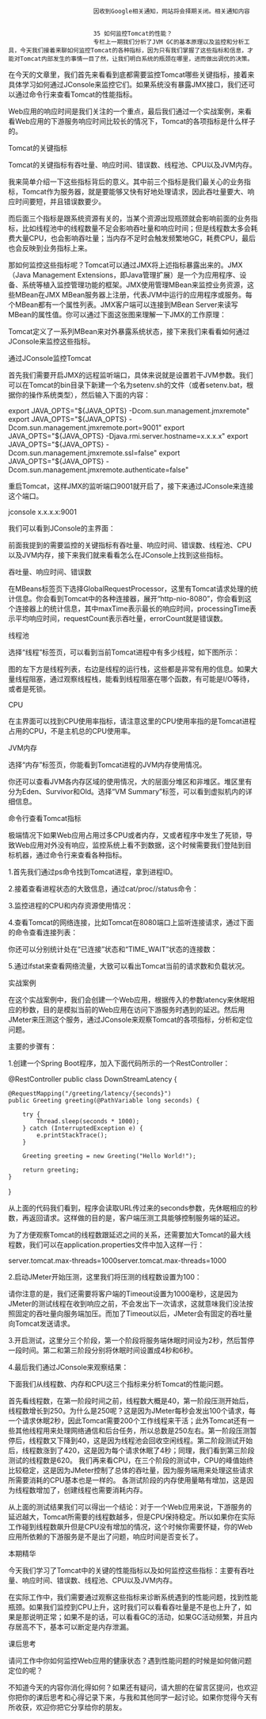 
                            
                            因收到Google相关通知，网站将会择期关闭。相关通知内容
                            
                            
                            35 如何监控Tomcat的性能？
                            专栏上一期我们分析了JVM GC的基本原理以及监控和分析工具，今天我们接着来聊如何监控Tomcat的各种指标，因为只有我们掌握了这些指标和信息，才能对Tomcat内部发生的事情一目了然，让我们明白系统的瓶颈在哪里，进而做出调优的决策。

在今天的文章里，我们首先来看看到底都需要监控Tomcat哪些关键指标，接着来具体学习如何通过JConsole来监控它们。如果系统没有暴露JMX接口，我们还可以通过命令行来查看Tomcat的性能指标。

Web应用的响应时间是我们关注的一个重点，最后我们通过一个实战案例，来看看Web应用的下游服务响应时间比较长的情况下，Tomcat的各项指标是什么样子的。

Tomcat的关键指标

Tomcat的关键指标有吞吐量、响应时间、错误数、线程池、CPU以及JVM内存。

我来简单介绍一下这些指标背后的意义。其中前三个指标是我们最关心的业务指标，Tomcat作为服务器，就是要能够又快有好地处理请求，因此吞吐量要大、响应时间要短，并且错误数要少。

而后面三个指标是跟系统资源有关的，当某个资源出现瓶颈就会影响前面的业务指标，比如线程池中的线程数量不足会影响吞吐量和响应时间；但是线程数太多会耗费大量CPU，也会影响吞吐量；当内存不足时会触发频繁地GC，耗费CPU，最后也会反映到业务指标上来。

那如何监控这些指标呢？Tomcat可以通过JMX将上述指标暴露出来的。JMX（Java Management Extensions，即Java管理扩展）是一个为应用程序、设备、系统等植入监控管理功能的框架。JMX使用管理MBean来监控业务资源，这些MBean在JMX MBean服务器上注册，代表JVM中运行的应用程序或服务。每个MBean都有一个属性列表。JMX客户端可以连接到MBean Server来读写MBean的属性值。你可以通过下面这张图来理解一下JMX的工作原理：



Tomcat定义了一系列MBean来对外暴露系统状态，接下来我们来看看如何通过JConsole来监控这些指标。

通过JConsole监控Tomcat

首先我们需要开启JMX的远程监听端口，具体来说就是设置若干JVM参数。我们可以在Tomcat的bin目录下新建一个名为setenv.sh的文件（或者setenv.bat，根据你的操作系统类型），然后输入下面的内容：

export JAVA_OPTS="${JAVA_OPTS} -Dcom.sun.management.jmxremote"
export JAVA_OPTS="${JAVA_OPTS} -Dcom.sun.management.jmxremote.port=9001"
export JAVA_OPTS="${JAVA_OPTS} -Djava.rmi.server.hostname=x.x.x.x"
export JAVA_OPTS="${JAVA_OPTS} -Dcom.sun.management.jmxremote.ssl=false"
export JAVA_OPTS="${JAVA_OPTS} -Dcom.sun.management.jmxremote.authenticate=false"


重启Tomcat，这样JMX的监听端口9001就开启了，接下来通过JConsole来连接这个端口。

jconsole x.x.x.x:9001


我们可以看到JConsole的主界面：



前面我提到的需要监控的关键指标有吞吐量、响应时间、错误数、线程池、CPU以及JVM内存，接下来我们就来看看怎么在JConsole上找到这些指标。

吞吐量、响应时间、错误数

在MBeans标签页下选择GlobalRequestProcessor，这里有Tomcat请求处理的统计信息。你会看到Tomcat中的各种连接器，展开“http-nio-8080”，你会看到这个连接器上的统计信息，其中maxTime表示最长的响应时间，processingTime表示平均响应时间，requestCount表示吞吐量，errorCount就是错误数。



线程池

选择“线程”标签页，可以看到当前Tomcat进程中有多少线程，如下图所示：



图的左下方是线程列表，右边是线程的运行栈，这些都是非常有用的信息。如果大量线程阻塞，通过观察线程栈，能看到线程阻塞在哪个函数，有可能是I/O等待，或者是死锁。

CPU

在主界面可以找到CPU使用率指标，请注意这里的CPU使用率指的是Tomcat进程占用的CPU，不是主机总的CPU使用率。



JVM内存

选择“内存”标签页，你能看到Tomcat进程的JVM内存使用情况。



你还可以查看JVM各内存区域的使用情况，大的层面分堆区和非堆区。堆区里有分为Eden、Survivor和Old。选择“VM Summary”标签，可以看到虚拟机内的详细信息。



命令行查看Tomcat指标

极端情况下如果Web应用占用过多CPU或者内存，又或者程序中发生了死锁，导致Web应用对外没有响应，监控系统上看不到数据，这个时候需要我们登陆到目标机器，通过命令行来查看各种指标。

1.首先我们通过ps命令找到Tomcat进程，拿到进程ID。



2.接着查看进程状态的大致信息，通过cat/proc/<pid>/status命令：



3.监控进程的CPU和内存资源使用情况：



4.查看Tomcat的网络连接，比如Tomcat在8080端口上监听连接请求，通过下面的命令查看连接列表：



你还可以分别统计处在“已连接”状态和“TIME_WAIT”状态的连接数：



5.通过ifstat来查看网络流量，大致可以看出Tomcat当前的请求数和负载状况。



实战案例

在这个实战案例中，我们会创建一个Web应用，根据传入的参数latency来休眠相应的秒数，目的是模拟当前的Web应用在访问下游服务时遇到的延迟。然后用JMeter来压测这个服务，通过JConsole来观察Tomcat的各项指标，分析和定位问题。

主要的步骤有：

1.创建一个Spring Boot程序，加入下面代码所示的一个RestController：

@RestController
public class DownStreamLatency {

    @RequestMapping("/greeting/latency/{seconds}")
    public Greeting greeting(@PathVariable long seconds) {

        try {
            Thread.sleep(seconds * 1000);
        } catch (InterruptedException e) {
            e.printStackTrace();
        }

        Greeting greeting = new Greeting("Hello World!");

        return greeting;
    }
}


从上面的代码我们看到，程序会读取URL传过来的seconds参数，先休眠相应的秒数，再返回请求。这样做的目的是，客户端压测工具能够控制服务端的延迟。

为了方便观察Tomcat的线程数跟延迟之间的关系，还需要加大Tomcat的最大线程数，我们可以在application.properties文件中加入这样一行：

server.tomcat.max-threads=1000server.tomcat.max-threads=1000


2.启动JMeter开始压测，这里我们将压测的线程数设置为100：



请你注意的是，我们还需要将客户端的Timeout设置为1000毫秒，这是因为JMeter的测试线程在收到响应之前，不会发出下一次请求，这就意味我们没法按照固定的吞吐量向服务端加压。而加了Timeout以后，JMeter会有固定的吞吐量向Tomcat发送请求。



3.开启测试，这里分三个阶段，第一个阶段将服务端休眠时间设为2秒，然后暂停一段时间。第二和第三阶段分别将休眠时间设置成4秒和6秒。



4.最后我们通过JConsole来观察结果：



下面我们从线程数、内存和CPU这三个指标来分析Tomcat的性能问题。


首先看线程数，在第一阶段时间之前，线程数大概是40，第一阶段压测开始后，线程数增长到250。为什么是250呢？这是因为JMeter每秒会发出100个请求，每一个请求休眠2秒，因此Tomcat需要200个工作线程来干活；此外Tomcat还有一些其他线程用来处理网络通信和后台任务，所以总数是250左右。第一阶段压测暂停后，线程数又下降到40，这是因为线程池会回收空闲线程。第二阶段测试开始后，线程数涨到了420，这是因为每个请求休眠了4秒；同理，我们看到第三阶段测试的线程数是620。
我们再来看CPU，在三个阶段的测试中，CPU的峰值始终比较稳定，这是因为JMeter控制了总体的吞吐量，因为服务端用来处理这些请求所需要消耗的CPU基本也是一样的。
各测试阶段的内存使用量略有增加，这是因为线程数增加了，创建线程也需要消耗内存。


从上面的测试结果我们可以得出一个结论：对于一个Web应用来说，下游服务的延迟越大，Tomcat所需要的线程数越多，但是CPU保持稳定。所以如果你在实际工作碰到线程数飙升但是CPU没有增加的情况，这个时候你需要怀疑，你的Web应用所依赖的下游服务是不是出了问题，响应时间是否变长了。

本期精华

今天我们学习了Tomcat中的关键的性能指标以及如何监控这些指标：主要有吞吐量、响应时间、错误数、线程池、CPU以及JVM内存。

在实际工作中，我们需要通过观察这些指标来诊断系统遇到的性能问题，找到性能瓶颈。如果我们监控到CPU上升，这时我们可以看看吞吐量是不是也上升了，如果是那说明正常；如果不是的话，可以看看GC的活动，如果GC活动频繁，并且内存居高不下，基本可以断定是内存泄漏。

课后思考

请问工作中你如何监控Web应用的健康状态？遇到性能问题的时候是如何做问题定位的呢？

不知道今天的内容你消化得如何？如果还有疑问，请大胆的在留言区提问，也欢迎你把你的课后思考和心得记录下来，与我和其他同学一起讨论。如果你觉得今天有所收获，欢迎你把它分享给你的朋友。

                        
                        
                            